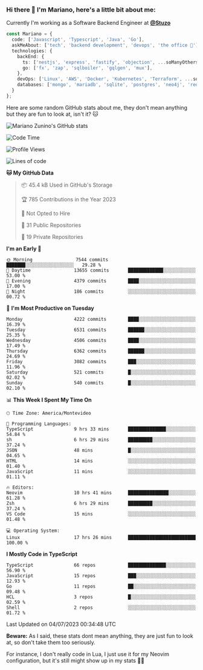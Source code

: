 ### Hi there 👋 I'm Mariano, here's a little bit about me:

Currently I'm working as a Software Backend Engineer at [**@Stuzo**](https://www.stuzo.com/)

```ts
const Mariano = {
  code: ['Javascript', 'Typescript', 'Java', 'Go'],
  askMeAbout: ['tech', 'backend development', 'devops', 'the office 💼'],
  technologies: {
    backEnd: {
      ts: ['nestjs', 'express', 'fastify', 'objection', ...soManyOthersFrameworks],
      go: ['fx', 'zap', 'sqlboiler', 'gqlgen', 'mux'],
    },
    devOps: ['Linux', 'AWS', 'Docker', 'Kubernetes', 'Terraform', ...soManyOthersTools],
    databases: ['mongo', 'mariadb', 'sqlite', 'postgres', 'neo4j', 'redis'],
  }
};
```

Here are some random GitHub stats about me, they don't mean anything but they are fun to look at, isn't it? 🐱

![Mariano Zunino's GitHub stats](https://github-readme-stats.vercel.app/api?username=marianozunino&count_private=true&show_icons=true&theme=radical)

<!--START_SECTION:waka-->
![Code Time](http://img.shields.io/badge/Code%20Time-863%20hrs%2021%20mins-blue)

![Profile Views](http://img.shields.io/badge/Profile%20Views-0-blue)

![Lines of code](https://img.shields.io/badge/From%20Hello%20World%20I%27ve%20Written-9.5%20million%20lines%20of%20code-blue)

**🐱 My GitHub Data** 

> 📦 45.4 kB Used in GitHub's Storage 
 > 
> 🏆 785 Contributions in the Year 2023
 > 
> 🚫 Not Opted to Hire
 > 
> 📜 31 Public Repositories 
 > 
> 🔑 19 Private Repositories 
 > 
**I'm an Early 🐤** 

```text
🌞 Morning                7544 commits        ███████░░░░░░░░░░░░░░░░░░   29.28 % 
🌆 Daytime                13655 commits       █████████████░░░░░░░░░░░░   53.00 % 
🌃 Evening                4379 commits        ████░░░░░░░░░░░░░░░░░░░░░   17.00 % 
🌙 Night                  186 commits         ░░░░░░░░░░░░░░░░░░░░░░░░░   00.72 % 
```
📅 **I'm Most Productive on Tuesday** 

```text
Monday                   4222 commits        ████░░░░░░░░░░░░░░░░░░░░░   16.39 % 
Tuesday                  6531 commits        ██████░░░░░░░░░░░░░░░░░░░   25.35 % 
Wednesday                4506 commits        ████░░░░░░░░░░░░░░░░░░░░░   17.49 % 
Thursday                 6362 commits        ██████░░░░░░░░░░░░░░░░░░░   24.69 % 
Friday                   3082 commits        ███░░░░░░░░░░░░░░░░░░░░░░   11.96 % 
Saturday                 521 commits         █░░░░░░░░░░░░░░░░░░░░░░░░   02.02 % 
Sunday                   540 commits         █░░░░░░░░░░░░░░░░░░░░░░░░   02.10 % 
```


📊 **This Week I Spent My Time On** 

```text
🕑︎ Time Zone: America/Montevideo

💬 Programming Languages: 
TypeScript               9 hrs 33 mins       ██████████████░░░░░░░░░░░   54.84 % 
sh                       6 hrs 29 mins       █████████░░░░░░░░░░░░░░░░   37.24 % 
JSON                     48 mins             █░░░░░░░░░░░░░░░░░░░░░░░░   04.65 % 
HTML                     14 mins             ░░░░░░░░░░░░░░░░░░░░░░░░░   01.40 % 
JavaScript               11 mins             ░░░░░░░░░░░░░░░░░░░░░░░░░   01.11 % 

🔥 Editors: 
Neovim                   10 hrs 41 mins      ███████████████░░░░░░░░░░   61.28 % 
Zsh                      6 hrs 29 mins       █████████░░░░░░░░░░░░░░░░   37.24 % 
VS Code                  15 mins             ░░░░░░░░░░░░░░░░░░░░░░░░░   01.48 % 

💻 Operating System: 
Linux                    17 hrs 26 mins      █████████████████████████   100.00 % 
```

**I Mostly Code in TypeScript** 

```text
TypeScript               66 repos            ██████████████░░░░░░░░░░░   56.90 % 
JavaScript               15 repos            ███░░░░░░░░░░░░░░░░░░░░░░   12.93 % 
Go                       11 repos            ██░░░░░░░░░░░░░░░░░░░░░░░   09.48 % 
HCL                      3 repos             █░░░░░░░░░░░░░░░░░░░░░░░░   02.59 % 
Shell                    2 repos             ░░░░░░░░░░░░░░░░░░░░░░░░░   01.72 % 
```




 Last Updated on 04/07/2023 00:34:48 UTC
<!--END_SECTION:waka-->

**Beware:** As I said, these stats dont mean anything, they are just fun to look at, so don't take them too seriously.

For instance, I don't really code in Lua, I just use it for my Neovim configuration, but it's still might show up in my stats 🤷‍♂️
